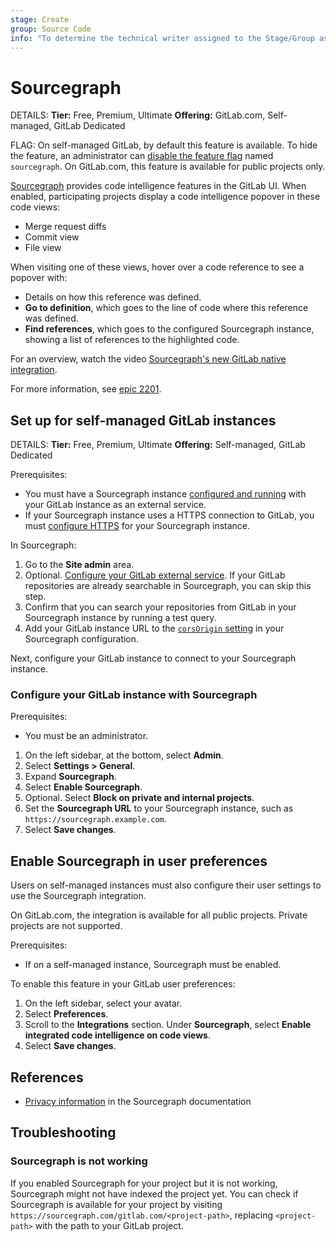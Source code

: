 ```yaml
---
stage: Create
group: Source Code
info: "To determine the technical writer assigned to the Stage/Group associated with this page, see https://handbook.gitlab.com/handbook/product/ux/technical-writing/#assignments"
---
```


# Sourcegraph

DETAILS:
**Tier:** Free, Premium, Ultimate
**Offering:** GitLab.com, Self-managed, GitLab Dedicated

FLAG:
On self-managed GitLab, by default this feature is available. To hide the feature,
an administrator can [disable the feature flag](../administration/feature_flags.md) named `sourcegraph`.
On GitLab.com, this feature is available for public projects only.

[Sourcegraph](https://sourcegraph.com) provides code intelligence features in the GitLab UI.
When enabled, participating projects display a code intelligence popover in
these code views:

- Merge request diffs
- Commit view
- File view

When visiting one of these views, hover over a code reference to see a popover with:

- Details on how this reference was defined.
- **Go to definition**, which goes to the line of code where this reference was defined.
- **Find references**, which goes to the configured Sourcegraph instance, showing a list of references to the highlighted code.

<i class="fa fa-youtube-play youtube" aria-hidden="true"></i>
For an overview, watch the video [Sourcegraph's new GitLab native integration](https://www.youtube.com/watch?v=LjVxkt4_sEA).
<!-- Video published on 2019-11-12 -->

For more information, see [epic 2201](https://gitlab.com/groups/gitlab-org/-/epics/2201).

## Set up for self-managed GitLab instances

DETAILS:
**Tier:** Free, Premium, Ultimate
**Offering:** Self-managed, GitLab Dedicated

Prerequisites:

- You must have a Sourcegraph instance [configured and running](https://docs.sourcegraph.com/admin)
  with your GitLab instance as an external service.
- If your Sourcegraph instance uses a HTTPS connection to GitLab, you must
  [configure HTTPS](https://docs.sourcegraph.com/admin/http_https_configuration)
  for your Sourcegraph instance.

In Sourcegraph:

1. Go to the **Site admin** area.
1. Optional. [Configure your GitLab external service](https://sourcegraph.com/docs/admin/code_hosts/gitlab).
   If your GitLab repositories are already searchable in Sourcegraph, you can skip this step.
1. Confirm that you can search your repositories from GitLab in your Sourcegraph instance by running a test query.
1. Add your GitLab instance URL to the [`corsOrigin` setting](https://docs.sourcegraph.com/admin/config/site_config#corsOrigin)
   in your Sourcegraph configuration.

Next, configure your GitLab instance to connect to your Sourcegraph instance.

### Configure your GitLab instance with Sourcegraph

Prerequisites:

- You must be an administrator.

1. On the left sidebar, at the bottom, select **Admin**.
1. Select **Settings > General**.
1. Expand **Sourcegraph**.
1. Select **Enable Sourcegraph**.
1. Optional. Select **Block on private and internal projects**.
1. Set the **Sourcegraph URL** to your Sourcegraph instance, such as `https://sourcegraph.example.com`.
1. Select **Save changes**.

## Enable Sourcegraph in user preferences

Users on self-managed instances must also configure their user settings to use the
Sourcegraph integration.

On GitLab.com, the integration is available for all public projects.
Private projects are not supported.

Prerequisites:

- If on a self-managed instance, Sourcegraph must be enabled.

To enable this feature in your GitLab user preferences:

1. On the left sidebar, select your avatar.
1. Select **Preferences**.
1. Scroll to the **Integrations** section. Under **Sourcegraph**, select **Enable integrated code intelligence on code views**.
1. Select **Save changes**.

## References

- [Privacy information](https://sourcegraph.com/docs/integration/browser_extension/references/privacy) in the Sourcegraph documentation

## Troubleshooting

### Sourcegraph is not working

If you enabled Sourcegraph for your project but it is not working, Sourcegraph might not
have indexed the project yet. You can check if Sourcegraph is available for your project
by visiting `https://sourcegraph.com/gitlab.com/<project-path>`, replacing `<project-path>`
with the path to your GitLab project.
